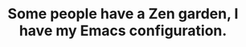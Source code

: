---
title: "Some people have a Zen garden, I have my Emacs configuration."
layout: quote
link: https://emacs.christianbaeuerlein.com/
---